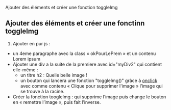 Ajouter des éléments et créer une fonction toggleImg

## Ajouter des éléments et créer une fonctinn toggleImg
1. Ajouter en pur js :
- un 4eme paragraphe avec la class « okPourLePrem » et un contenu Lorem ipsum
- Ajouter une div a la suite de la premiere avec id="myDiv2" qui contient elle-même :
  - un titre h2 : Quelle belle image !
  - un bouton qui lancera une fonction "toggleImg()" grâce à [onclick](https://developer.mozilla.org/fr/docs/Web/API/GlobalEventHandlers/onclick) avec comme contenu «  Clique pour supprimer l'image »
  l’image qui se trouve à la racine.
- Créer la fonction toogleImg : qui supprime l’image puis change le bouton en « remettre l’image », puis fait l’inverse.


